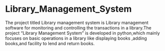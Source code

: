 # Library_Management_System

The project titled Library management system is Library management software for monitoring and controlling the transactions in a library.The project “Library Management System” is developed in python,which mainly focuses on basic operations in a library like displaying  books ,adding books,and facility to lend and return books.

